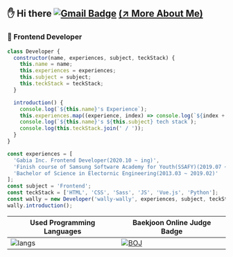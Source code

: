 ## :hand: Hi there [![Gmail Badge](https://img.shields.io/badge/Gmail-d14836?style=flat-square&logo=Gmail&logoColor=white&link=mailto:wallys0213@gmail.com)](mailto:wallys0213@gmail.com) <a href="https://wally-wally.kr" target="_blank">(:arrow_upper_right: More About Me)</a>

### :round_pushpin: Frontend Developer

```javascript
class Developer {
  constructor(name, experiences, subject, teckStack) {
    this.name = name;
    this.experiences = experiences;
    this.subject = subject;
    this.teckStack = teckStack;
  }

  introduction() {
    console.log(`${this.name}'s Experience`);
    this.experiences.map((experience, index) => console.log(`${index + 1}. ${experience}`));
    console.log(`${this.name}'s ${this.subject} tech stack`);
    console.log(this.teckStack.join(' / '));
  }
}

const experiences = [
  'Gabia Inc. Frontend Developer(2020.10 ~ ing)',
  'Finish course of Samsung Software Academy for Youth(SSAFY)(2019.07 ~ 2020.06)',
  'Bachelor of Science in Electornic Engineering(2013.03 ~ 2019.02)'
];
const subject = 'Frontend';
const teckStack = ['HTML', 'CSS', 'Sass', 'JS', 'Vue.js', 'Python'];
const wally = new Developer('wally-wally', experiences, subject, teckStack);
wally.introduction();
```

| Used Programming Languages                                   | Baekjoon Online Judge Badge                                  |
| ------------------------------------------------------------ | ------------------------------------------------------------ |
| ![langs](https://github-readme-stats.vercel.app/api/top-langs/?username=wally-wally&layout=compact&hide=HTML) | [![BOJ](http://mazassumnida.wtf/api/v2/generate_badge?boj=simseen0213)](https://solved.ac/profile/simseen0213) |

